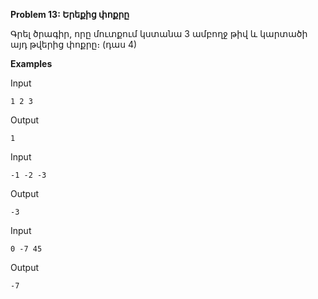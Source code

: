 **Problem 13: Երեքից փոքրը**

Գրել ծրագիր, որը մուտքում կստանա 3 ամբողջ թիվ և կարտածի այդ թվերից փոքրը։ (դաս 4)

**Examples**

Input
```
1 2 3
```

Output
```
1
```

Input
```
-1 -2 -3
```

Output
```
-3
```

Input
```
0 -7 45
```

Output
```
-7
```
